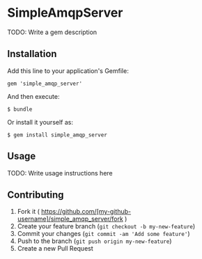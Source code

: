 # SimpleAmqpServer

TODO: Write a gem description

## Installation

Add this line to your application's Gemfile:

    gem 'simple_amqp_server'

And then execute:

    $ bundle

Or install it yourself as:

    $ gem install simple_amqp_server

## Usage

TODO: Write usage instructions here

## Contributing

1. Fork it ( https://github.com/[my-github-username]/simple_amqp_server/fork )
2. Create your feature branch (`git checkout -b my-new-feature`)
3. Commit your changes (`git commit -am 'Add some feature'`)
4. Push to the branch (`git push origin my-new-feature`)
5. Create a new Pull Request
